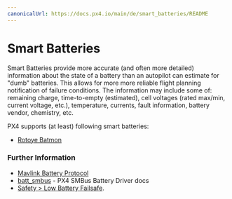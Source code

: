 ```yaml
---
canonicalUrl: https://docs.px4.io/main/de/smart_batteries/README
---
```


# Smart Batteries

Smart Batteries provide more accurate (and often more detailed) information about the state of a battery than an autopilot can estimate for "dumb" batteries. This allows for more more reliable flight planning notification of failure conditions. The information may include some of: remaining charge, time-to-empty (estimated), cell voltages (rated max/min, current voltage, etc.), temperature, currents, fault information, battery vendor, chemistry, etc.

PX4 supports (at least) following smart batteries:
* [Rotoye Batmon](../smart_batteries/rotoye_batmon.md)

### Further Information

- [Mavlink Battery Protocol](https://mavlink.io/en/services/battery.html)
- [batt_smbus](../modules/modules_driver.md) - PX4 SMBus Battery Driver docs
- [Safety > Low Battery Failsafe](../config/safety.md#low-battery-failsafe).
